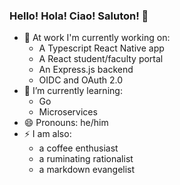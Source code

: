 <!--
**dlandolfi/dlandolfi** is a ✨ _special_ ✨ repository because its `README.md` (this file) appears on your GitHub profile.

Here are some ideas to get you started:

- 🔭 I’m currently working on ...
- 🌱 I’m currently learning ...
- 👯 I’m looking to collaborate on ...
- 🤔 I’m looking for help with ...
- 💬 Ask me about ...
- 📫 How to reach me: ...
- 😄 Pronouns: ...
- ⚡ Fun fact: ...
-->

### Hello! Hola! Ciao! Saluton! 👋

- 🔭 At work I'm currently working on:
  - A Typescript React Native app
  - A React student/faculty portal
  - An Express.js backend 
  - OIDC and OAuth 2.0
- 🌱 I’m currently learning:
  - Go
  - Microservices 
- 😄 Pronouns: he/him
- ⚡ I am also:
  - a coffee enthusiast
  - a ruminating rationalist
  - a markdown evangelist
